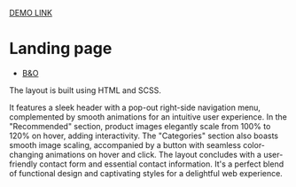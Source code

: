 [DEMO LINK](https://polinavafik.github.io/layout_landing-page/)

# Landing page
- [B&O](https://www.figma.com/file/DtkQmQ797hk0nI4KfMi2Uq/BOSE-New-Version?type=design&node-id=6817-212&t=ZTV6Gl8NzaWkJ4FK-0)

The layout is built using HTML and SCSS.

It features a sleek header with a pop-out right-side navigation menu, complemented by smooth animations for an intuitive user experience. 
In the "Recommended" section, product images elegantly scale from 100% to 120% on hover, adding interactivity. 
The "Categories" section also boasts smooth image scaling, accompanied by a button with seamless color-changing animations on hover and click. 
The layout concludes with a user-friendly contact form and essential contact information. It's a perfect blend of functional design and captivating styles for a delightful web experience.
